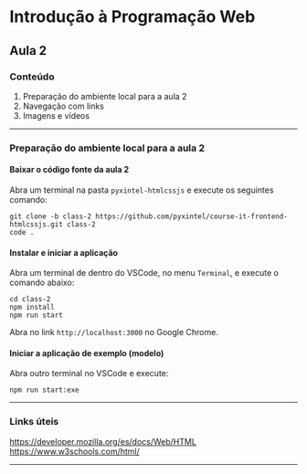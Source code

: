 # Introdução à Programação Web

## Aula 2

### Conteúdo

1. Preparação do ambiente local para a aula 2
3. Navegação com links
4. Imagens e vídeos

---

### Preparação do ambiente local para a aula 2

#### Baixar o código fonte da aula 2

Abra um terminal na pasta `pyxintel-htmlcssjs` e execute os seguintes comando:

```shell
git clone -b class-2 https://github.com/pyxintel/course-it-frontend-htmlcssjs.git class-2
code .
```

#### Instalar e iniciar a aplicação

Abra um terminal de dentro do VSCode, no menu `Terminal`, e execute o comando abaixo:

```shell
cd class-2
npm install
npm run start
```
Abra no link `http://localhost:3000` no Google Chrome.

#### Iniciar a aplicação de exemplo (modelo)

Abra outro terminal no VSCode e execute:

```shell
npm run start:exe
```

---

### Links úteis

https://developer.mozilla.org/es/docs/Web/HTML
https://www.w3schools.com/html/

---
